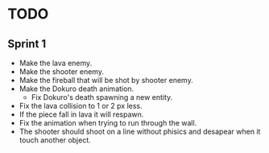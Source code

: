 TODO
====

Sprint 1
--------

* Make the lava enemy.
* Make the shooter enemy.
* Make the fireball that will be shot by shooter enemy.
* Make the Dokuro death animation.
  * Fix Dokuro's death spawning a new entity.
* Fix the lava collision to 1 or 2 px less.
* If the piece fall in lava it will respawn.
* Fix the animation when trying to run through the wall.
* The shooter should shoot on a line without phisics and desapear when it touch another object.
